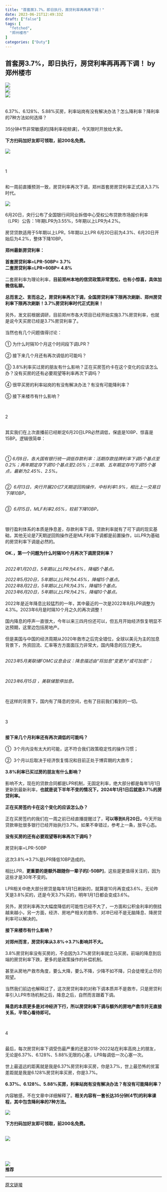 ```yaml
---
title: "首套房3.7%，即日执行，房贷利率再再再下调！"
date: 2023-06-21T12:49:33Z
draft: ["false"]
tags: [
  "fetched",
  "郑州楼市"
]
categories: ["Duty"]
---
```

首套房3.7%，即日执行，房贷利率再再再下调！ by 郑州楼市
------
<div><section data-mpa-powered-by="yiban.io"><img data-galleryid="" data-ratio="0.2212962962962963" data-s="300,640" data-src="https://mmbiz.qpic.cn/mmbiz_jpg/mibvAibfibV1IkgGibLyvGenfhEjUNiactynBtAn4icsYF5l3nC0EjOianMFToahNx3T31dHXOO3DibLyJaNHQzl5qcKXA/640?wx_fmt=jpeg" data-type="jpeg" data-w="1080" src="https://mmbiz.qpic.cn/mmbiz_jpg/mibvAibfibV1IkgGibLyvGenfhEjUNiactynBtAn4icsYF5l3nC0EjOianMFToahNx3T31dHXOO3DibLyJaNHQzl5qcKXA/640?wx_fmt=jpeg"></section><section><img data-croporisrc="https://mmbiz.qpic.cn/mmbiz_jpg/mibvAibfibV1IknUdhpcKdVjC5ibTPqsJe24MZJ8qVguXgsymNlf04VnuTav0wqzrns696vrnzK0uoGzVxoEU5N4EQ/0?wx_fmt=jpeg" data-cropx1="0" data-cropx2="1280.0000000000002" data-cropy1="50.106761565836294" data-cropy2="694.661921708185" data-galleryid="" data-ratio="0.5027777777777778" data-s="300,640" data-src="https://mmbiz.qpic.cn/mmbiz_jpg/mibvAibfibV1IknUdhpcKdVjC5ibTPqsJe24edfCYEXe3mjXgZR1lA4yaJPGwrI3YpicJ7RhlFp3EGQx4KaMThtQKPw/640?wx_fmt=jpeg" data-type="jpeg" data-w="1080" src="https://mmbiz.qpic.cn/mmbiz_jpg/mibvAibfibV1IknUdhpcKdVjC5ibTPqsJe24edfCYEXe3mjXgZR1lA4yaJPGwrI3YpicJ7RhlFp3EGQx4KaMThtQKPw/640?wx_fmt=jpeg"></section><section><img data-galleryid="" data-ratio="0.1390625" data-s="300,640" data-src="https://mmbiz.qpic.cn/mmbiz_png/mibvAibfibV1ImSJV10ENSbhVYPGGheDDJ4GEpfZhKHevibnLKrpmJ5RL6vPOzhaO9ox4BMwwnhl2qybtrfRFzmmvQ/640?wx_fmt=png" data-type="png" data-w="640" src="https://mmbiz.qpic.cn/mmbiz_png/mibvAibfibV1ImSJV10ENSbhVYPGGheDDJ4GEpfZhKHevibnLKrpmJ5RL6vPOzhaO9ox4BMwwnhl2qybtrfRFzmmvQ/640?wx_fmt=png"></section><section><br></section><section><br></section><section><span>6.37%、6.128%、5.88%买房，利率站岗有没有解决办法？怎么降利率？降利率的7种方法如何选择？<br></span></section><section><span><br></span></section><section><span>35分钟4节非常敏感的[降利率视频课]，今天限时开放给大家。<br><br><span><strong>下方扫码加好友即可领取，前200名免费。</strong></span></span></section><section><br></section><section><img data-galleryid="" data-ratio="1" data-s="300,640" data-src="https://mmbiz.qpic.cn/mmbiz_png/mibvAibfibV1IknUdhpcKdVjC5ibTPqsJe24qvIb0hufXnoceGdoZglRx6NSVtcNwznlIAALl7llqYmzm6cb4ibSLrw/640?wx_fmt=png" data-type="png" data-w="450" src="https://mmbiz.qpic.cn/mmbiz_png/mibvAibfibV1IknUdhpcKdVjC5ibTPqsJe24qvIb0hufXnoceGdoZglRx6NSVtcNwznlIAALl7llqYmzm6cb4ibSLrw/640?wx_fmt=png"></section><section><br></section><section><br></section><section data-mpa-template="t" mpa-from-tpl="t"><section data-mpa-template="t" mpa-from-tpl="t"><section data-tools="新媒体排版" data-id="3750229" data-style-type="undefined" mpa-from-tpl="t"><section data-id="1858306" data-style-type="undefined" mpa-from-tpl="t"><section data-id="88257" data-color="#176eba" data-custom="#176eba" mpa-from-tpl="t"><section mpa-from-tpl="t"><section data-darkmode-bgcolor-15982387647567="rgb(23, 110, 186)" data-darkmode-original-bgcolor-15982387647567="rgb(23, 110, 186)" data-darkmode-color-15982387647567="rgb(255, 255, 255)" data-darkmode-original-color-15982387647567="rgb(255, 255, 255)" data-darkmode-bgcolor="rgb(23, 110, 186)" data-darkmode-original-bgcolor="rgb(23, 110, 186)" data-darkmode-color="rgb(255, 255, 255)" data-darkmode-original-color="rgb(255, 255, 255)" mpa-from-tpl="t"><section data-darkmode-bgcolor-15982387647567="rgb(23, 110, 186)" data-darkmode-original-bgcolor-15982387647567="rgb(23, 110, 186)" data-darkmode-color-15982387647567="rgb(254, 254, 254)" data-darkmode-original-color-15982387647567="rgb(254, 254, 254)" data-darkmode-bgcolor="rgb(23, 110, 186)" data-darkmode-original-bgcolor="rgb(23, 110, 186)" data-darkmode-color="rgb(254, 254, 254)" data-darkmode-original-color="rgb(254, 254, 254)" mpa-from-tpl="t"><section data-darkmode-bgcolor-15982387647567="rgb(23, 110, 186)" data-darkmode-original-bgcolor-15982387647567="rgb(23, 110, 186)" data-darkmode-color-15982387647567="rgb(254, 254, 254)" data-darkmode-original-color-15982387647567="rgb(254, 254, 254)" data-darkmode-bgcolor="rgb(23, 110, 186)" data-darkmode-original-bgcolor="rgb(23, 110, 186)" data-darkmode-color="rgb(254, 254, 254)" data-darkmode-original-color="rgb(254, 254, 254)" mpa-from-tpl="t"><p data-darkmode-bgcolor-15982387647567="rgb(23, 110, 186)" data-darkmode-original-bgcolor-15982387647567="rgb(23, 110, 186)" data-darkmode-color-15982387647567="rgb(254, 254, 254)" data-darkmode-original-color-15982387647567="rgb(254, 254, 254)" data-darkmode-bgcolor="rgb(23, 110, 186)" data-darkmode-original-bgcolor="rgb(23, 110, 186)" data-darkmode-color="rgb(254, 254, 254)" data-darkmode-original-color="rgb(254, 254, 254)"><span data-original-title="" title="" aria-describedby="tooltip191659" data-darkmode-bgcolor-15982387647567="rgb(23, 110, 186)" data-darkmode-original-bgcolor-15982387647567="rgb(23, 110, 186)" data-darkmode-color-15982387647567="rgb(254, 254, 254)" data-darkmode-original-color-15982387647567="rgb(254, 254, 254)" data-darkmode-bgcolor="rgb(23, 110, 186)" data-darkmode-original-bgcolor="rgb(23, 110, 186)" data-darkmode-color="rgb(254, 254, 254)" data-darkmode-original-color="rgb(254, 254, 254)">1</span></p></section></section></section></section></section></section></section></section></section><section><br></section><section><span>和一周前直播预测一致，房贷利率再次下调，郑州首套房房贷利率正式进入3.7%时代。</span></section><section><br></section><section><img data-ratio="0.5574074074074075" data-src="https://mmbiz.qpic.cn/mmbiz_png/mibvAibfibV1IknUdhpcKdVjC5ibTPqsJe24JCdK7OL4ibdGicbsO4HxicIxOTjWqIvoPH0Evnd9lLngPRJhLdvqKYfMw/640?wx_fmt=png" data-type="png" data-w="1080" src="https://mmbiz.qpic.cn/mmbiz_png/mibvAibfibV1IknUdhpcKdVjC5ibTPqsJe24JCdK7OL4ibdGicbsO4HxicIxOTjWqIvoPH0Evnd9lLngPRJhLdvqKYfMw/640?wx_fmt=png"></section><section><br><span>6月20日，央行公布了全国银行间同业拆借中心受权公布贷款市场报价利率（LPR）公告：1年期LPR为3.55%，5年期以上LPR为4.2%。</span></section><section><br></section><section><span>房贷贷款适用于5年期以上LPR，5年期以上LPR 6月20日前为4.3%、6月20日开始后为4.2%，整体下降10BP。</span></section><section><br></section><section><strong><span>郑州最新房贷利率：<br></span></strong></section><section><strong><span><br></span></strong></section><section><strong><span>首套房贷利率=LPR-50BP= 3.7%<br>二套房贷利率=LPR+60BP= 4.8%</span></strong><span></span></section><section><br><span>二套房利率为理论利率，<strong>目前郑州本地的信贷政策非常宽松，也有小惊喜，具体加微信私聊。</strong><br><br><span><strong>总而言之、言而总之，房贷利率再次下调，全国房贷利率下限再次刷新、郑州房贷利率下限再次刷新！3.7%房贷利率时代正式到来！</strong></span><br></span></section><section><span><strong><br></strong></span></section><section><span>另外，发文前根据调研，目前郑州市各大项目已经开始实施3.7%房贷利率，也就是说今天买房已经是3.7%房贷利率了。</span></section><section><br><span>当然也有几个问题值得讨论：<br></span></section><section><span><br></span></section><section><span>① 为什么时隔10个月这个时间段下调LPR？</span></section><section><span><br></span></section><section><span>② 接下来几个月还有再次调低的可能吗？</span></section><section><span><br>③ 3.8%利率买过房的朋友有什么影响？正在买房签约卡在这个变化的应该怎么办？没有买房的还有必要观望等利率再次下调吗？</span></section><section><span><br>④ 很早买房的利率站岗的有没有解决办法？有没有可能降利率？</span></section><section><span><br></span></section><section><span>⑤ 接下来楼市有什么影响？</span></section><section><br></section><section><br></section><section data-mpa-template="t" mpa-from-tpl="t"><section data-mpa-template="t" mpa-from-tpl="t"><section data-tools="新媒体排版" data-id="3750229" data-style-type="undefined" mpa-from-tpl="t"><section data-id="1858306" data-style-type="undefined" mpa-from-tpl="t"><section data-id="88257" data-color="#176eba" data-custom="#176eba" mpa-from-tpl="t"><section mpa-from-tpl="t"><section data-darkmode-bgcolor-15982387647567="rgb(23, 110, 186)" data-darkmode-original-bgcolor-15982387647567="rgb(23, 110, 186)" data-darkmode-color-15982387647567="rgb(255, 255, 255)" data-darkmode-original-color-15982387647567="rgb(255, 255, 255)" data-darkmode-bgcolor="rgb(23, 110, 186)" data-darkmode-original-bgcolor="rgb(23, 110, 186)" data-darkmode-color="rgb(255, 255, 255)" data-darkmode-original-color="rgb(255, 255, 255)" mpa-from-tpl="t"><section data-darkmode-bgcolor-15982387647567="rgb(23, 110, 186)" data-darkmode-original-bgcolor-15982387647567="rgb(23, 110, 186)" data-darkmode-color-15982387647567="rgb(254, 254, 254)" data-darkmode-original-color-15982387647567="rgb(254, 254, 254)" data-darkmode-bgcolor="rgb(23, 110, 186)" data-darkmode-original-bgcolor="rgb(23, 110, 186)" data-darkmode-color="rgb(254, 254, 254)" data-darkmode-original-color="rgb(254, 254, 254)" mpa-from-tpl="t"><section data-darkmode-bgcolor-15982387647567="rgb(23, 110, 186)" data-darkmode-original-bgcolor-15982387647567="rgb(23, 110, 186)" data-darkmode-color-15982387647567="rgb(254, 254, 254)" data-darkmode-original-color-15982387647567="rgb(254, 254, 254)" data-darkmode-bgcolor="rgb(23, 110, 186)" data-darkmode-original-bgcolor="rgb(23, 110, 186)" data-darkmode-color="rgb(254, 254, 254)" data-darkmode-original-color="rgb(254, 254, 254)" mpa-from-tpl="t"><p data-darkmode-bgcolor-15982387647567="rgb(23, 110, 186)" data-darkmode-original-bgcolor-15982387647567="rgb(23, 110, 186)" data-darkmode-color-15982387647567="rgb(254, 254, 254)" data-darkmode-original-color-15982387647567="rgb(254, 254, 254)" data-darkmode-bgcolor="rgb(23, 110, 186)" data-darkmode-original-bgcolor="rgb(23, 110, 186)" data-darkmode-color="rgb(254, 254, 254)" data-darkmode-original-color="rgb(254, 254, 254)"><span data-original-title="" title="" aria-describedby="tooltip191659" data-darkmode-bgcolor-15982387647567="rgb(23, 110, 186)" data-darkmode-original-bgcolor-15982387647567="rgb(23, 110, 186)" data-darkmode-color-15982387647567="rgb(254, 254, 254)" data-darkmode-original-color-15982387647567="rgb(254, 254, 254)" data-darkmode-bgcolor="rgb(23, 110, 186)" data-darkmode-original-bgcolor="rgb(23, 110, 186)" data-darkmode-color="rgb(254, 254, 254)" data-darkmode-original-color="rgb(254, 254, 254)">2</span></p></section></section></section></section></section></section></section></section></section><section><br></section><section><span>其实我们在上次直播前已经断定6月20日LPR必然调低，保底是10BP、惊喜是15BP。逻辑很简单：</span></section><p><span><em><br></em></span></p><p><span><em>① 6月8日，各大国有银行统一调低存款利率：活期存款挂牌利率下调5个基点至0.2%；两年期定存下调10个基点至2.05%；三年期、五年期定存均下调15个基点，最新为2.45%、2.5%。</em></span></p><p><span><em><br>②  6月13日，央行开展20亿7天期逆回购操作，中标利率1.9%，相比上一交易日下降10BP。</em></span></p><p><span><em><br>③  6月15日，MLF利率2.65%，较前下降10BP。</em></span></p><p><span><br></span></p><section><span>银行盈利体系的本质是挣息差，存款利率下调，贷款利率就有了可下调的现实基础，其他无论是7天期逆回购操作还是MLF利率下调都是前置操作，以LPR为基础的房贷利率下调是必然的。</span></section><section><br></section><section><span><strong>OK.，第一个问题为什么时隔10个月再次下调房贷利率？</strong><br></span></section><section><span><strong><br></strong></span></section><p><span><em>2022年1月20日，5年期以上LPR为4.6%，降幅5个基点。</em></span></p><section><span><em>2022年5月20日，5年期以上LPR为4.45%，降幅15个基点。</em></span></section><section><span><em>2022年8月22日，5年期以上LPR为4.3%，降幅15个基点。</em></span></section><section><span><em>2023年6月20日，5年期以上LPR为4.2%，降幅10个基点。</em></span></section><section><span><em><br></em></span></section><section><span>2022年是近年降息比较猛烈的一年，其中最近的一次是2022年8月LPR调整为4.3%。2023年6月是时隔10个月之久的再次调整！<br><br>国内降息的呼声一直很大，今年以来三四月份还可以，但五月开始经济恢复明显不达预期，这里边包括房地产。<br></span></section><section><span><br></span></section><section><span>但是美国与中国的经济周期从2020年救市之后完全错位，全球以美元为主的加息背景下，外资回流、汇率等方方面面压力非常大，国内降息的压力更大。<br></span></section><section><span><br></span></section><p><span><em>2023年5月美联储FOMC议息会议：降息描述由“将加息”变更为“或可加息”；</em></span></p><p><span><em><br></em></span></p><p><span><em>2023年6月15日 ，美联储暂停加息。</em></span></p><p><span><br></span></p><section><span>在这样的背景下，国内有了降息的空间，也有了目前我们看到的一切。</span></section><section><br></section><section><br></section><section data-mpa-template="t" mpa-from-tpl="t"><section data-mpa-template="t" mpa-from-tpl="t"><section data-tools="新媒体排版" data-id="3750229" data-style-type="undefined" mpa-from-tpl="t"><section data-id="1858306" data-style-type="undefined" mpa-from-tpl="t"><section data-id="88257" data-color="#176eba" data-custom="#176eba" mpa-from-tpl="t"><section mpa-from-tpl="t"><section data-darkmode-bgcolor-15982387647567="rgb(23, 110, 186)" data-darkmode-original-bgcolor-15982387647567="rgb(23, 110, 186)" data-darkmode-color-15982387647567="rgb(255, 255, 255)" data-darkmode-original-color-15982387647567="rgb(255, 255, 255)" data-darkmode-bgcolor="rgb(23, 110, 186)" data-darkmode-original-bgcolor="rgb(23, 110, 186)" data-darkmode-color="rgb(255, 255, 255)" data-darkmode-original-color="rgb(255, 255, 255)" mpa-from-tpl="t"><section data-darkmode-bgcolor-15982387647567="rgb(23, 110, 186)" data-darkmode-original-bgcolor-15982387647567="rgb(23, 110, 186)" data-darkmode-color-15982387647567="rgb(254, 254, 254)" data-darkmode-original-color-15982387647567="rgb(254, 254, 254)" data-darkmode-bgcolor="rgb(23, 110, 186)" data-darkmode-original-bgcolor="rgb(23, 110, 186)" data-darkmode-color="rgb(254, 254, 254)" data-darkmode-original-color="rgb(254, 254, 254)" mpa-from-tpl="t"><section data-darkmode-bgcolor-15982387647567="rgb(23, 110, 186)" data-darkmode-original-bgcolor-15982387647567="rgb(23, 110, 186)" data-darkmode-color-15982387647567="rgb(254, 254, 254)" data-darkmode-original-color-15982387647567="rgb(254, 254, 254)" data-darkmode-bgcolor="rgb(23, 110, 186)" data-darkmode-original-bgcolor="rgb(23, 110, 186)" data-darkmode-color="rgb(254, 254, 254)" data-darkmode-original-color="rgb(254, 254, 254)" mpa-from-tpl="t"><p data-darkmode-bgcolor-15982387647567="rgb(23, 110, 186)" data-darkmode-original-bgcolor-15982387647567="rgb(23, 110, 186)" data-darkmode-color-15982387647567="rgb(254, 254, 254)" data-darkmode-original-color-15982387647567="rgb(254, 254, 254)" data-darkmode-bgcolor="rgb(23, 110, 186)" data-darkmode-original-bgcolor="rgb(23, 110, 186)" data-darkmode-color="rgb(254, 254, 254)" data-darkmode-original-color="rgb(254, 254, 254)"><span data-original-title="" title="" aria-describedby="tooltip191659" data-darkmode-bgcolor-15982387647567="rgb(23, 110, 186)" data-darkmode-original-bgcolor-15982387647567="rgb(23, 110, 186)" data-darkmode-color-15982387647567="rgb(254, 254, 254)" data-darkmode-original-color-15982387647567="rgb(254, 254, 254)" data-darkmode-bgcolor="rgb(23, 110, 186)" data-darkmode-original-bgcolor="rgb(23, 110, 186)" data-darkmode-color="rgb(254, 254, 254)" data-darkmode-original-color="rgb(254, 254, 254)">3</span></p></section></section></section></section></section></section></section></section></section><section><br></section><section><strong><span>接下来几个月利率还有再次调低的可能吗？<br></span></strong></section><section><span><strong><br></strong></span></section><section><span>①  3个月内没有太大的可能，这不符合我们政策稳定性的操作习惯；</span></section><section><span><br>②  3个月以后取决于经济恢复情况和目前正处于博弈期的大救市；<br><br></span><strong><span>3.8%利率已买过房的朋友有什么影响？</span></strong></section><section><br></section><section><span>影响不大，现在的贷款合同都是LPR机制，无固定利率，绝大部分都是每年1月1日更新到最新利率，<span><strong>也就是说下半年不变的情况下，2024年1月1日后就是3.7%的房贷利率。</strong></span></span></section><section><span><br></span><strong><span>正在买房签约卡在这个变化的应该怎么办？</span></strong></section><section><br></section><section><span>正在买房签约的我们在一周之前已经直播提醒过了，<strong>可以等到6月20日，</strong></span><span>今天开始贷款审批很多银行已经开始执行3.7%。如果不幸错过，参考上一</span><span>条，放平心态。<br><br></span><strong><span>没有买房的还有必要观望等利率再次下调吗？<br></span></strong></section><section><span><strong><br></strong></span></section><section><span>房贷利率=LPR-50BP</span></section><section><span><br></span></section><section><span>这次3.8%→3.7%是LPR降低10BP造成的。</span></section><section><br></section><section><span>相比LPR，<span><strong>更重要的是额外跟随你一辈子的[-50BP]</strong></span>，这些是更值得关注的，因为这些才是30年不变的。<br></span></section><section><span><br></span></section><section><span>LPR相关中绝大部分房贷是每年1月1日刷新的，就算是10月再变成3.6%，无论昨天是3.8%买的，还是今天3.7%买的，明年1月1日都会变成3.6%。</span></section><section><span><br>另外，房贷利率再次大幅度降低的可能性已经不大了，一方面和公积金利率的倒挂越来越小，另一方面，经济、房地产相关的救市、对冲已经不是无脑降息、降房贷利率可以解决的。<br><br><strong>接下来楼市有什么影响？</strong></span></section><section><br></section><section><strong><span>对郑州而言，房贷利率从3.8%→3.7%影响并不大。</span></strong><span><br></span></section><section><span><br></span></section><section><span>3.8%房贷利率没有买房的，不会因为3.7%房贷利率就立马买房。前端的降息到后端的房贷利率下跌，更多的是政策操作的补偿机制。<br></span></section><section><span><br></span></section><section><span>甚至从房地产救市角度，要么大降，要么不降，少降不如不降，只会徒增无止尽的观望。</span></section><section><br></section><section><span>当然我们前边也解释过了，这次房贷利率的对称下调本质并不是救市，只是房贷利率引入LPR市场机制之后，降息之后，自然而言跟着下调。<br><br><span><strong>降息的本质更多是对冲经济下行，所以房贷利率下调与额外的房地产救市并无直接关系，平常心看待即可。</strong></span></span></section><section><br></section><section><br mpa-from-tpl="t"></section><section data-mpa-template="t" mpa-from-tpl="t"><section data-mpa-template="t" mpa-from-tpl="t"><section data-tools="新媒体排版" data-id="3750229" data-style-type="undefined" mpa-from-tpl="t"><section data-id="1858306" data-style-type="undefined" mpa-from-tpl="t"><section data-id="88257" data-color="#176eba" data-custom="#176eba" mpa-from-tpl="t"><section mpa-from-tpl="t"><section data-darkmode-bgcolor-15982387647567="rgb(23, 110, 186)" data-darkmode-original-bgcolor-15982387647567="rgb(23, 110, 186)" data-darkmode-color-15982387647567="rgb(255, 255, 255)" data-darkmode-original-color-15982387647567="rgb(255, 255, 255)" data-darkmode-bgcolor="rgb(23, 110, 186)" data-darkmode-original-bgcolor="rgb(23, 110, 186)" data-darkmode-color="rgb(255, 255, 255)" data-darkmode-original-color="rgb(255, 255, 255)" mpa-from-tpl="t"><section data-darkmode-bgcolor-15982387647567="rgb(23, 110, 186)" data-darkmode-original-bgcolor-15982387647567="rgb(23, 110, 186)" data-darkmode-color-15982387647567="rgb(254, 254, 254)" data-darkmode-original-color-15982387647567="rgb(254, 254, 254)" data-darkmode-bgcolor="rgb(23, 110, 186)" data-darkmode-original-bgcolor="rgb(23, 110, 186)" data-darkmode-color="rgb(254, 254, 254)" data-darkmode-original-color="rgb(254, 254, 254)" mpa-from-tpl="t"><section data-darkmode-bgcolor-15982387647567="rgb(23, 110, 186)" data-darkmode-original-bgcolor-15982387647567="rgb(23, 110, 186)" data-darkmode-color-15982387647567="rgb(254, 254, 254)" data-darkmode-original-color-15982387647567="rgb(254, 254, 254)" data-darkmode-bgcolor="rgb(23, 110, 186)" data-darkmode-original-bgcolor="rgb(23, 110, 186)" data-darkmode-color="rgb(254, 254, 254)" data-darkmode-original-color="rgb(254, 254, 254)" mpa-from-tpl="t"><p data-darkmode-bgcolor-15982387647567="rgb(23, 110, 186)" data-darkmode-original-bgcolor-15982387647567="rgb(23, 110, 186)" data-darkmode-color-15982387647567="rgb(254, 254, 254)" data-darkmode-original-color-15982387647567="rgb(254, 254, 254)" data-darkmode-bgcolor="rgb(23, 110, 186)" data-darkmode-original-bgcolor="rgb(23, 110, 186)" data-darkmode-color="rgb(254, 254, 254)" data-darkmode-original-color="rgb(254, 254, 254)"><span data-original-title="" title="" aria-describedby="tooltip191659" data-darkmode-bgcolor-15982387647567="rgb(23, 110, 186)" data-darkmode-original-bgcolor-15982387647567="rgb(23, 110, 186)" data-darkmode-color-15982387647567="rgb(254, 254, 254)" data-darkmode-original-color-15982387647567="rgb(254, 254, 254)" data-darkmode-bgcolor="rgb(23, 110, 186)" data-darkmode-original-bgcolor="rgb(23, 110, 186)" data-darkmode-color="rgb(254, 254, 254)" data-darkmode-original-color="rgb(254, 254, 254)">4</span></p></section></section></section></section></section></section></section></section></section><section><br></section><section><span>最后，每次房贷利率下调受伤最严重的还是2018-2022站在利率高岗上的朋友，无论是6.37%、6.128%、5.88%无限的心塞，LPR每调低一次心塞一次。<br><br>世上最遥远的距离就是我是6.37%房贷利率买房，你是3.7%，世上最恐怖的贫富差距就是我是6.128%房贷利率买房，你是3.7%。</span></section><section><br></section><section><span><strong>6.37%、6.128%、5.88%买房，利率站岗有没有解决办法？有没有可能降利率？</strong></span><span></span></section><section><br></section><section><span>内容敏感，不在文章中详细解释了。<span><strong>相关内容有一套长达35分钟[4节]的利率课程，其中包含降利率的7种方法。</strong></span></span></section><section><br></section><section><img data-ratio="1.4143518518518519" data-src="https://mmbiz.qpic.cn/mmbiz_png/mibvAibfibV1IknUdhpcKdVjC5ibTPqsJe2423mMgHXibcady6b0VuanHbskmqLzjXT69XUEUF4SXS2Wl9icksjWMNbA/640?wx_fmt=png" data-type="png" data-w="432" src="https://mmbiz.qpic.cn/mmbiz_png/mibvAibfibV1IknUdhpcKdVjC5ibTPqsJe2423mMgHXibcady6b0VuanHbskmqLzjXT69XUEUF4SXS2Wl9icksjWMNbA/640?wx_fmt=png"></section><section><br></section><section><strong><span>下方扫码加好友即可领取，前200名免费。</span></strong><span></span></section><section><br></section><p><img data-galleryid="" data-ratio="1" data-s="300,640" data-src="https://mmbiz.qpic.cn/mmbiz_png/mibvAibfibV1IknUdhpcKdVjC5ibTPqsJe24qvIb0hufXnoceGdoZglRx6NSVtcNwznlIAALl7llqYmzm6cb4ibSLrw/640?wx_fmt=png" data-type="png" data-w="450" src="https://mmbiz.qpic.cn/mmbiz_png/mibvAibfibV1IknUdhpcKdVjC5ibTPqsJe24qvIb0hufXnoceGdoZglRx6NSVtcNwznlIAALl7llqYmzm6cb4ibSLrw/640?wx_fmt=png"></p><section><br></section><section><br mpa-from-tpl="t"></section><section data-mpa-template="t" mpa-from-tpl="t"><section data-width="100%" data-style="width: 578px; height: 1px; border-top: 1px dashed rgb(51, 51, 51); overflow: hidden;" mpa-from-tpl="t"><br mpa-from-tpl="t"></section><section mpa-from-tpl="t"><section data-darkmode-bgcolor-16545008028644="rgb(25, 25, 25)" data-darkmode-original-bgcolor-16545008028644="#fff|rgb(255, 255, 255)" data-style="padding-right: 3px; padding-left: 3px; display: flex; align-items: center; background-color: rgb(255, 255, 255);" mpa-from-tpl="t"><section data-darkmode-bgcolor-16545008028644="rgb(25, 25, 25)" data-darkmode-original-bgcolor-16545008028644="#fff|rgb(255, 255, 255)" mpa-from-tpl="t"><img data-ratio="1.088235294117647" data-src="https://mmbiz.qpic.cn/mmbiz_png/icTvzmhyEFuwUw5ic28eDOic3fT39XadWhme1N4dQTjdMav7XEcAfc3cJy8XkOTlufnibCmrF1XRFiaCZ1NOliaqFeRw/640?wx_fmt=png&amp;wxfrom=5&amp;wx_lazy=1&amp;wx_co=1" data-type="png" data-w="68" data-width="100%" src="https://mmbiz.qpic.cn/mmbiz_png/icTvzmhyEFuwUw5ic28eDOic3fT39XadWhme1N4dQTjdMav7XEcAfc3cJy8XkOTlufnibCmrF1XRFiaCZ1NOliaqFeRw/640?wx_fmt=png&amp;wxfrom=5&amp;wx_lazy=1&amp;wx_co=1"></section><section data-darkmode-bgcolor-16545008028644="rgb(25, 25, 25)" data-darkmode-original-bgcolor-16545008028644="#fff|rgb(255, 255, 255)" mpa-from-tpl="t"><section data-darkmode-bgcolor-16545008028644="rgb(25, 25, 25)" data-darkmode-original-bgcolor-16545008028644="#fff|rgb(255, 255, 255)" mpa-from-tpl="t"><strong data-brushtype="text" data-darkmode-bgcolor-16545008028644="rgb(25, 25, 25)" data-darkmode-original-bgcolor-16545008028644="#fff|rgb(255, 255, 255)" mpa-from-tpl="t">推荐</strong></section></section></section></section></section><section><mp-common-videosnap data-pluginname="mpvideosnap" data-headimgurl="https://wx.qlogo.cn/finderhead/Q3auHgzwzM65VPMy7FfsMPQcDk9EYCia9WrtvCYTrQdAmgu5fmH1qcQ/0" data-username="v2_060000231003b20faec8c7ea8b10c3d3c902eb34b0774a599b5b1ae6cd7c36e03b5c0f2784f4@finder" data-nickname="郑州地产七点半" data-desc="将在06月20日 19:00 直播" data-livewording="预约" data-intro="区域楼盘项目盘点，哪些能买？哪些不能买？一次讲清楚！" data-type="live" data-status="0" data-noticeid="finderlivenotice-v2_060000231003b20faec8c7ea8b10c3d3c902eb34b0774a599b5b1ae6cd7c36e03b5c0f2784f4@finder-1686905919338741-1920850487" data-isdisabled="0" data-errortips=""></mp-common-videosnap></section><p><mp-style-type data-value="3"></mp-style-type></p></div>  
<hr>
<a href="https://mp.weixin.qq.com/s/_DlLy_oZFe92gCc9sMVJNg",target="_blank" rel="noopener noreferrer">原文链接</a>
